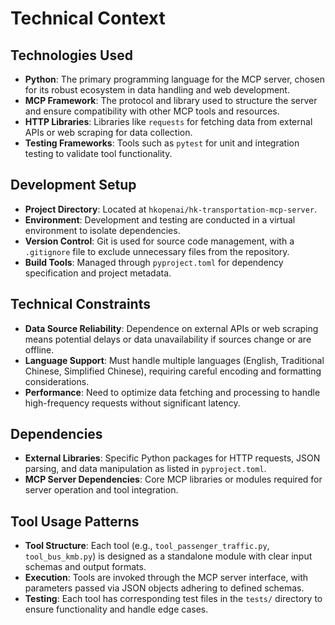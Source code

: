 # Technical Context

## Technologies Used
- **Python**: The primary programming language for the MCP server, chosen for its robust ecosystem in data handling and web development.
- **MCP Framework**: The protocol and library used to structure the server and ensure compatibility with other MCP tools and resources.
- **HTTP Libraries**: Libraries like `requests` for fetching data from external APIs or web scraping for data collection.
- **Testing Frameworks**: Tools such as `pytest` for unit and integration testing to validate tool functionality.

## Development Setup
- **Project Directory**: Located at `hkopenai/hk-transportation-mcp-server`.
- **Environment**: Development and testing are conducted in a virtual environment to isolate dependencies.
- **Version Control**: Git is used for source code management, with a `.gitignore` file to exclude unnecessary files from the repository.
- **Build Tools**: Managed through `pyproject.toml` for dependency specification and project metadata.

## Technical Constraints
- **Data Source Reliability**: Dependence on external APIs or web scraping means potential delays or data unavailability if sources change or are offline.
- **Language Support**: Must handle multiple languages (English, Traditional Chinese, Simplified Chinese), requiring careful encoding and formatting considerations.
- **Performance**: Need to optimize data fetching and processing to handle high-frequency requests without significant latency.

## Dependencies
- **External Libraries**: Specific Python packages for HTTP requests, JSON parsing, and data manipulation as listed in `pyproject.toml`.
- **MCP Server Dependencies**: Core MCP libraries or modules required for server operation and tool integration.

## Tool Usage Patterns
- **Tool Structure**: Each tool (e.g., `tool_passenger_traffic.py`, `tool_bus_kmb.py`) is designed as a standalone module with clear input schemas and output formats.
- **Execution**: Tools are invoked through the MCP server interface, with parameters passed via JSON objects adhering to defined schemas.
- **Testing**: Each tool has corresponding test files in the `tests/` directory to ensure functionality and handle edge cases.
